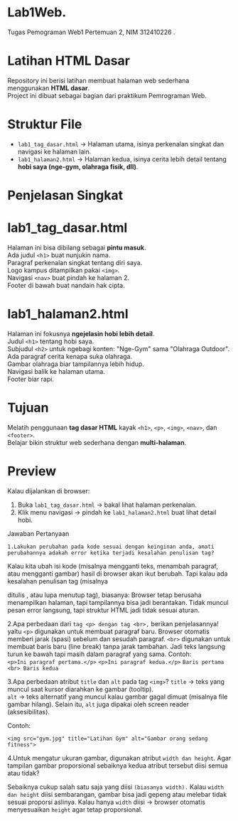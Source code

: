 # Lab1Web.
Tugas Pemograman Web1 Pertemuan 2, NIM 312410226
.
#  Latihan HTML Dasar

Repository ini berisi latihan membuat halaman web sederhana menggunakan **HTML dasar**.  
Project ini dibuat sebagai bagian dari praktikum Pemrograman Web.  

#  Struktur File
- `lab1_tag_dasar.html` → Halaman utama, isinya perkenalan singkat dan navigasi ke halaman lain.  
- `lab1_halaman2.html` → Halaman kedua, isinya cerita lebih detail tentang **hobi saya (nge-gym, olahraga fisik, dll)**.  

#  Penjelasan Singkat

#  lab1_tag_dasar.html
Halaman ini bisa dibilang sebagai **pintu masuk**.  
 Ada judul `<h1>` buat nunjukin nama.  
 Paragraf perkenalan singkat tentang diri saya.  
 Logo kampus ditampilkan pakai `<img>`.  
 Navigasi `<nav>` buat pindah ke halaman 2.  
 Footer di bawah buat nandain hak cipta.  

#  lab1_halaman2.html
Halaman ini fokusnya **ngejelasin hobi lebih detail**.  
 Judul `<h1>` tentang hobi saya.  
 Subjudul `<h2>` untuk ngebagi konten: "Nge-Gym" sama "Olahraga Outdoor".  
 Ada paragraf cerita kenapa suka olahraga.  
 Gambar olahraga biar tampilannya lebih hidup.  
 Navigasi balik ke halaman utama.  
 Footer biar rapi.  

# Tujuan
 Melatih penggunaan **tag dasar HTML** kayak `<h1>`, `<p>`, `<img>`, `<nav>`, dan `<footer>`.  
 Belajar bikin struktur web sederhana dengan **multi-halaman**.  

#  Preview
Kalau dijalankan di browser:
1. Buka `lab1_tag_dasar.html` → bakal lihat halaman perkenalan.  
2. Klik menu navigasi → pindah ke `lab1_halaman2.html` buat lihat detail hobi.  

Jawaban Pertanyaan


```1.Lakukan perubahan pada kode sesuai dengan keinginan anda, amati perubahannya adakah error ketika terjadi kesalahan penulisan tag?```

Kalau kita ubah isi kode (misalnya mengganti teks, menambah paragraf, atau mengganti gambar) hasil di browser akan ikut berubah.
Tapi kalau ada kesalahan penulisan tag (misalnya <p> ditulis <pp>, atau lupa menutup tag), biasanya:
Browser tetap berusaha menampilkan halaman, tapi tampilannya bisa jadi berantakan.
Tidak muncul pesan error langsung, tapi struktur HTML jadi tidak sesuai aturan.

2.Apa perbedaan dari ```tag <p> dengan tag <br>,``` berikan penjelasannya!
yaitu ```<p>``` digunakan untuk membuat paragraf baru. Browser otomatis memberi jarak (spasi) sebelum dan sesudah paragraf.
```<br>``` digunakan untuk membuat baris baru (line break) tanpa jarak tambahan. Jadi teks langsung turun ke bawah tapi masih dalam paragraf yang sama.
Contoh:  
`<p>Ini paragraf pertama.</p>`
`<p>Ini paragraf kedua.</p>`
`Baris pertama <br> Baris kedua`

3.Apa perbedaan atribut `title` dan `alt` pada tag `<img>`?
`title` → teks yang muncul saat kursor diarahkan ke gambar (tooltip).  
`alt` → teks alternatif yang muncul kalau gambar gagal dimuat (misalnya file gambar hilang). Selain itu, `alt` juga dipakai oleh screen reader (aksesibilitas).  

Contoh:  


`<img src="gym.jpg" title="Latihan Gym" alt="Gambar orang sedang fitness">`

4.Untuk mengatur ukuran gambar, digunakan atribut `width dan height`. Agar tampilan gambar proporsional sebaiknya kedua atribut tersebut diisi semua atau tidak?

Sebaiknya cukup salah satu saja yang diisi `(biasanya width).`
Kalau `width dan height` diisi sembarangan, gambar bisa jadi gepeng atau melebar tidak sesuai proporsi aslinya.
Kalau hanya `width` diisi → browser otomatis menyesuaikan `height` agar tetap proporsional.
